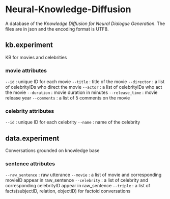 # Neural-Knowledge-Diffusion
A database of the *Knowledge Diffusion for Neural Dialogue Generation*.
The files are in json and the encoding format is UTF8.

## kb.experiment
KB for movies and celebrities
### movie attributes
`--id` : unique ID for each movie
`--title` : title of the movie
`--director` : a list of celebrityIDs who direct the movie
`--actor` : a list of celebrityIDs who act the movie
`--duration` : movie duration in minutes
`--release_time` : movie release year
`--comments` : a list of 5 comments on the movie
### celebrity attributes
`--id` : unique ID for each celebrity
`--name` : name of the celebrity

## data.experiment
Conversations grounded on knowledge base
### sentence attributes
`--raw_sentence` : raw utterance
`--movie` : a list of movie and corresponding movieID appear in raw_sentence
`--celebrity` : a list of celebrity and corresponding celebrityID appear in raw_sentence
`--triple` : a list of facts(subjectID, relation, objectID) for factoid conversations

